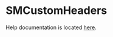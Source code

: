 # SMCustomHeaders

Help documentation is located <a href="https://portal.smartertools.com/kb/a3413/adding-custom-headers-to-email-messages.aspx" target="_blank">here</a>.

